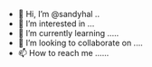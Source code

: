 - 👋 Hi, I’m @sandyhal ..
- 👀 I’m interested in ...
- 🌱 I’m currently learning .....
- 💞️ I’m looking to collaborate on ....
- 📫 How to reach me ......

<!---
sandyhal/sandyhal is a ✨ special ✨ repository because its `README.md` (this file) appears on your GitHub profile.
You can click the Preview link to take a look at your changes.
--->
